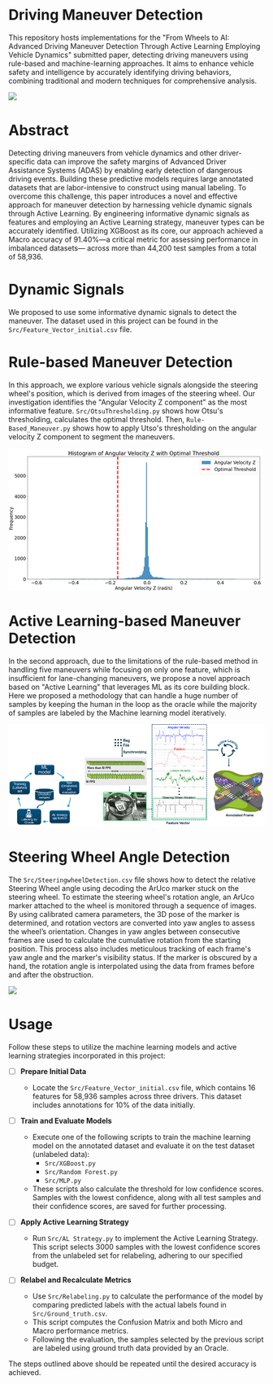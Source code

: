 # Driving Maneuver Detection

This repository hosts implementations for the "From Wheels to AI: Advanced Driving Maneuver Detection Through Active Learning Employing Vehicle Dynamics" submitted paper, detecting driving maneuvers using rule-based and machine-learning approaches. It aims to enhance vehicle safety and intelligence by accurately identifying driving behaviors, combining traditional and modern techniques for comprehensive analysis.

![](Media/ManeuverDetection.gif)

# Abstract

Detecting driving maneuvers from vehicle dynamics and other driver-specific data can improve the safety margins of Advanced Driver Assistance Systems (ADAS) by enabling early detection of dangerous driving events. Building these predictive models requires large annotated datasets that are labor-intensive to construct using manual labeling. To overcome this challenge, this paper introduces a novel and effective approach for maneuver detection by harnessing vehicle dynamic signals through Active Learning. By engineering informative dynamic signals as features and employing an Active Learning strategy, maneuver types can be accurately identified. Utilizing XGBoost as its core, our approach achieved a Macro accuracy of 91.40\%—a critical metric for assessing performance in imbalanced datasets— across more than 44,200 test samples from a total of 58,936.

# Dynamic Signals

We proposed to use some informative dynamic signals to detect the maneuver. 
The dataset used in this project can be found in the `Src/Feature_Vector_initial.csv` file.

# Rule-based Maneuver Detection

In this approach, we explore various vehicle signals alongside the steering wheel's position, which is derived from images of the steering wheel. Our investigation identifies the "Angular Velocity Z component" as the most informative feature. `Src/OtsuThresholding.py` shows how Otsu's thresholding, calculates the optimal threshold. Then, `Rule-Based_Maneuver.py` shows how to apply Utso's thresholding on the angular velocity Z component to segment the maneuvers.  

![](Media/Utso.png)

# Active Learning-based Maneuver Detection

In the second approach, due to the limitations of the rule-based method in handling five maneuvers while focusing on only one feature, which is insufficient for lane-changing maneuvers, we propose a novel approach based on "Active Learning" that leverages ML as its core building block.  Here we proposed a methodology that can handle a huge number of samples by keeping the human in the loop as the oracle while the majority of samples are labeled by the Machine learning model iteratively. 

![](Media/AL.png)


# Steering Wheel Angle Detection

The `Src/SteeringwheelDetection.csv` file shows how to detect the relative Steering Wheel angle using decoding the ArUco marker stuck on the steering wheel. To estimate the steering wheel's rotation angle, an ArUco marker attached to the wheel is monitored through a sequence of images. By using calibrated camera parameters, the 3D pose of the marker is determined, and rotation vectors are converted into yaw angles to assess the wheel’s orientation. Changes in yaw angles between consecutive frames are used to calculate the cumulative rotation from the starting position. This process also includes meticulous tracking of each frame's yaw angle and the marker's visibility status. If the marker is obscured by a hand, the rotation angle is interpolated using the data from frames before and after the obstruction.

![](Media/steering.gif)

# Usage

Follow these steps to utilize the machine learning models and active learning strategies incorporated in this project:

- [ ] **Prepare Initial Data**
  - Locate the `Src/Feature_Vector_initial.csv` file, which contains 16 features for 58,936 samples across three drivers. This dataset includes annotations for 10% of the data initially.

- [ ] **Train and Evaluate Models**
  - Execute one of the following scripts to train the machine learning model on the annotated dataset and evaluate it on the test dataset (unlabeled data):
    - `Src/XGBoost.py`
    - `Src/Random Forest.py`
    - `Src/MLP.py`
  - These scripts also calculate the threshold for low confidence scores. Samples with the lowest confidence, along with all test samples and their confidence scores, are saved for further processing.

- [ ] **Apply Active Learning Strategy**
  - Run `Src/AL Strategy.py` to implement the Active Learning Strategy. This script selects 3000 samples with the lowest confidence scores from the unlabeled set for relabeling, adhering to our specified budget.

- [ ] **Relabel and Recalculate Metrics**
  - Use `Src/Relabeling.py` to calculate the performance of the model by comparing predicted labels with the actual labels found in `Src/Ground_truth.csv`.
  - This script computes the Confusion Matrix and both Micro and Macro performance metrics.
  - Following the evaluation, the samples selected by the previous script are labeled using ground truth data provided by an Oracle.

The steps outlined above should be repeated until the desired accuracy is achieved.




